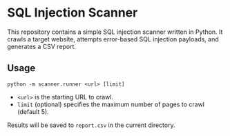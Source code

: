 # SQL Injection Scanner

This repository contains a simple SQL injection scanner written in Python. It crawls a target website, attempts error-based SQL injection payloads, and generates a CSV report.

## Usage

```
python -m scanner.runner <url> [limit]
```

- `<url>` is the starting URL to crawl.
- `limit` (optional) specifies the maximum number of pages to crawl (default 5).

Results will be saved to `report.csv` in the current directory.

